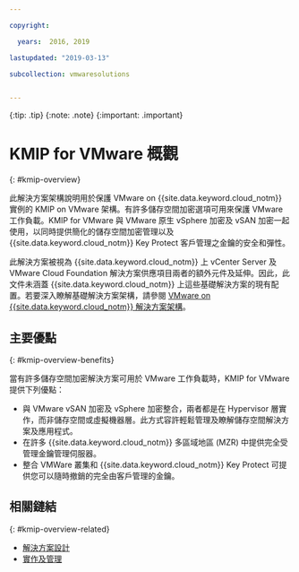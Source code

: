 ```yaml
---

copyright:

  years:  2016, 2019

lastupdated: "2019-03-13"

subcollection: vmwaresolutions


---
```


{:tip: .tip}
{:note: .note}
{:important: .important}

# KMIP for VMware 概觀
{: #kmip-overview}

此解決方案架構說明用於保護 VMware on {{site.data.keyword.cloud_notm}} 實例的 KMIP on VMware 架構。有許多儲存空間加密選項可用來保護 VMware 工作負載。KMIP for VMware 與 VMware 原生 vSphere 加密及 vSAN 加密一起使用，以同時提供簡化的儲存空間加密管理以及 {{site.data.keyword.cloud_notm}} Key Protect 客戶管理之金鑰的安全和彈性。

此解決方案被視為 {{site.data.keyword.cloud_notm}} 上 vCenter Server 及 VMware Cloud Foundation 解決方案供應項目兩者的額外元件及延伸。因此，此文件未涵蓋 {{site.data.keyword.cloud_notm}} 上這些基礎解決方案的現有配置。若要深入瞭解基礎解決方案架構，請參閱 [VMware on {{site.data.keyword.cloud_notm}} 解決方案架構](/docs/services/vmwaresolutions/archiref/solution?topic=vmware-solutions-solution_overview)。

## 主要優點
{: #kmip-overview-benefits}

當有許多儲存空間加密解決方案可用於 VMware 工作負載時，KMIP for VMware 提供下列優點：

* 與 VMware vSAN 加密及 vSphere 加密整合，兩者都是在 Hypervisor 層實作，而非儲存空間或虛擬機器層。此方式容許輕鬆管理及瞭解儲存空間解決方案及應用程式。
* 在許多 {{site.data.keyword.cloud_notm}} 多區域地區 (MZR) 中提供完全受管理金鑰管理伺服器。
* 整合 VMWare 叢集和 {{site.data.keyword.cloud_notm}} Key Protect 可提供您可以隨時撤銷的完全由客戶管理的金鑰。

## 相關鏈結
{: #kmip-overview-related}

* [解決方案設計](/docs/services/vmwaresolutions/archiref/kmip?topic=vmware-solutions-kmip-design)
* [實作及管理](/docs/services/vmwaresolutions/archiref/kmip?topic=vmware-solutions-kmip-implementation)
